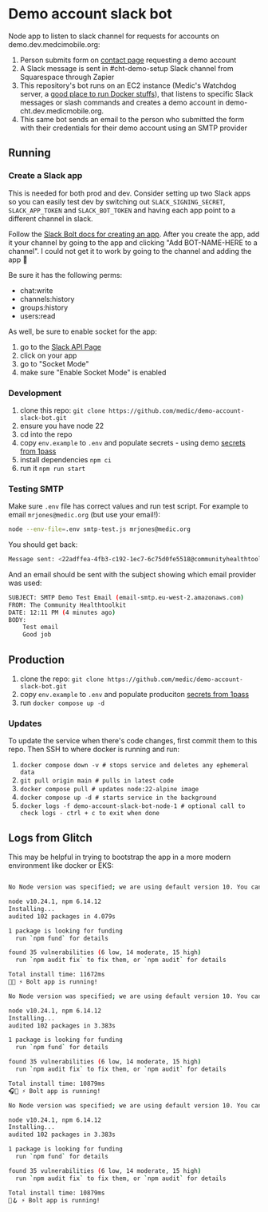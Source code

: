 # Demo account slack bot

Node app to listen to slack channel for requests for accounts on demo.dev.medcimobile.org:

1. Person submits form on [contact page](https://communityhealthtoolkit.org/contact) requesting a demo account 
2. A Slack message is sent in #cht-demo-setup Slack channel from Squarespace through Zapier
3. This repository's bot runs on an EC2 instance (Medic's Watchdog server, a [good place to run Docker stuffs](https://github.com/medic/medic-infrastructure/issues/1178#issuecomment-3119802989)), that listens to specific Slack messages or slash commands and creates a demo account in demo-cht.dev.medicmobile.org.
4. This same bot sends an email to the person who submitted the form with their credentials for their demo account using an SMTP provider


## Running 

### Create a Slack app

This is needed for both prod and dev.  Consider setting up two Slack apps so you can easily test dev by switching out `SLACK_SIGNING_SECRET`, `SLACK_APP_TOKEN` and `SLACK_BOT_TOKEN` and having each app point to a different channel in slack.

Follow the [Slack Bolt docs for creating an app](https://tools.slack.dev/bolt-js/getting-started#create-an-app). After you create the app, add it your channel by going to the app and clicking "Add BOT-NAME-HERE to a channel".  I could not get it to work by going to the channel and adding the app :shrug:

Be sure it has the following perms:
* chat:write
* channels:history
* groups:history
* users:read

As well, be sure to enable socket for the app:

1. go to the [Slack API Page](https://api.slack.com/apps)
2. click on your app
3. go to "Socket Mode"
4. make sure "Enable Socket Mode" is enabled

### Development

1. clone this repo: `git clone https://github.com/medic/demo-account-slack-bot.git`
2. ensure you have node 22 
3. cd into the repo 
4. copy `env.example` to `.env` and populate secrets - using demo [secrets from 1pass](https://start.1password.com/open/i?a=FS6VLBPCXJGBTFO3LV4R74OA6E&v=v3osjt24pw5ngyirgee7hub56u&i=wzcncuy5igsmg6hbl7hpclrzoa&h=medic.1password.com)
5. install dependencies `npm ci`
6. run it `npm run start`

### Testing SMTP

Make sure `.env` file has correct values and run test script. For example to email `mrjones@medic.org` (but use your email!):

```bash
node --env-file=.env smtp-test.js mrjones@medic.org
```

You should get back:

```bash
Message sent: <22adffea-4fb3-c192-1ec7-6c75d0fe5518@communityhealthtoolkit.org>
```

And an email should be sent with the subject showing which email provider was used:

```bash
SUBJECT: SMTP Demo Test Email (email-smtp.eu-west-2.amazonaws.com)
FROM: The Community Healthtoolkit
DATE: 12:11 PM (4 minutes ago)
BODY:    
    Test email
    Good job
```

## Production 

1. clone the repo: `git clone https://github.com/medic/demo-account-slack-bot.git`
2. copy `env.example` to `.env` and populate produciton [secrets from 1pass](https://start.1password.com/open/i?a=FS6VLBPCXJGBTFO3LV4R74OA6E&v=3xw7qcbg2snbgpt3j25bljlmlm&i=lxb4dh4gc45tlvydyny7nomawa&h=medic.1password.com)
3. run `docker compose up -d`

### Updates

To update the service when there's code changes, first commit them to this repo.  Then SSH to where docker is running and run:
1. `docker compose down -v # stops service and deletes any ephemeral data`
2. `git pull origin main # pulls in latest code`
3. `docker compose pull # updates node:22-alpine image`
4. `docker compose up -d # starts service in the background`
5. `docker logs -f demo-account-slack-bot-node-1 # optional call to check logs - ctrl + c to exit when done`

## Logs from Glitch

This may be helpful in trying to bootstrap the app in a more modern environment like docker or EKS:


```bash

No Node version was specified; we are using default version 10. You can change this in package.json: https://help.glitch.com/hc/en-us/articles/16287495688845-Can-I-change-the-version-of-node-js-my-project-uses-

node v10.24.1, npm 6.14.12
Installing...
audited 102 packages in 4.079s

1 package is looking for funding
  run `npm fund` for details

found 35 vulnerabilities (6 low, 14 moderate, 15 high)
  run `npm audit fix` to fix them, or `npm audit` for details

Total install time: 11672ms
🔼💮 ⚡️ Bolt app is running!

No Node version was specified; we are using default version 10. You can change this in package.json: https://help.glitch.com/hc/en-us/articles/16287495688845-Can-I-change-the-version-of-node-js-my-project-uses-

node v10.24.1, npm 6.14.12
Installing...
audited 102 packages in 3.383s

1 package is looking for funding
  run `npm fund` for details

found 35 vulnerabilities (6 low, 14 moderate, 15 high)
  run `npm audit fix` to fix them, or `npm audit` for details

Total install time: 10879ms
🎧🖤 ⚡️ Bolt app is running!

No Node version was specified; we are using default version 10. You can change this in package.json: https://help.glitch.com/hc/en-us/articles/16287495688845-Can-I-change-the-version-of-node-js-my-project-uses-

node v10.24.1, npm 6.14.12
Installing...
audited 102 packages in 3.383s

1 package is looking for funding
  run `npm fund` for details

found 35 vulnerabilities (6 low, 14 moderate, 15 high)
  run `npm audit fix` to fix them, or `npm audit` for details

Total install time: 10879ms
🥄🪝 ⚡️ Bolt app is running!
```
